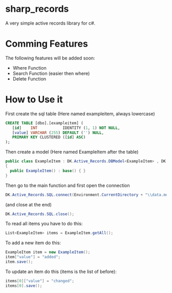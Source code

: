 sharp_records
=============

A very simple active records library for c#.

Comming Features
===
The following features will be added soon:
- Where Function
- Search Function (easier then where)
- Delete Function

How to Use it
===
First create the sql table (Here named exampleitem, always lowercase)

```SQL
CREATE TABLE [dbo].[exampleitem] ( 
   [id]    INT           IDENTITY (1, 1) NOT NULL, 
   [value] VARCHAR (255) DEFAULT ('') NULL, 
   PRIMARY KEY CLUSTERED ([id] ASC) 
); 
```
Then create a model (Here named ExampleItem after the table)
```C#
public class ExampleItem : DK.Active_Records.DBModel<ExampleItem> , DK.Active_Records.IDBModel 
{  
  public ExampleItem() : base() { } 
} 
```
Then go to the main function and first open the connection
```C#
DK.Active_Records.SQL.connect(Environment.CurrentDirectory + "\\data.mdf");
```
(and close at the end)
```C#
DK.Active_Records.SQL.close();
```
To read all items you have to do this:
```C#
List<ExampleItem> items = ExampleItem.getAll();
```
To add a new item do this:
```C#
ExampleItem item = new ExampleItem(); 
item["value"] = "added"; 
item.save(); 
```
To update an item do this (items is the list of before):
```C#
items[0]["value"] = "changed"; 
items[0].save(); 
```
